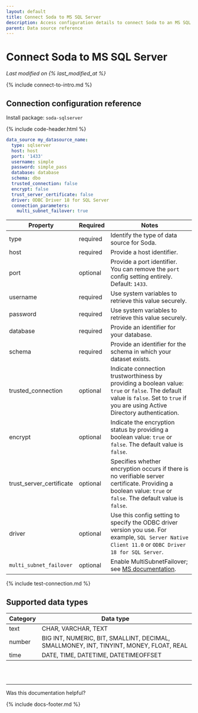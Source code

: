 ```yaml
---
layout: default
title: Connect Soda to MS SQL Server
description: Access configuration details to connect Soda to an MS SQL Server data source.
parent: Data source reference
---
```


# Connect Soda to MS SQL Server
*Last modified on {% last_modified_at %}*

{% include connect-to-intro.md %}

## Connection configuration reference

Install package: `soda-sqlserver`

{% include code-header.html %}
```yaml
data_source my_datasource_name:
  type: sqlserver
  host: host
  port: '1433'
  username: simple
  password: simple_pass
  database: database
  schema: dbo
  trusted_connection: false
  encrypt: false 
  trust_server_certificate: false
  driver: ODBC Driver 18 for SQL Server
  connection_parameters:
    multi_subnet_failover: true
```

| Property | Required | Notes                                                      |
| -------- | -------- | ---------------------------------------------------------- |
| type      | required  | Identify the type of data source for Soda.               |
| host      | required  | Provide a host identifier.                               |
| port      | optional  | Provide a port identifier. You can remove the `port` config setting entirely. Default: `1433`.|
| username  | required  | Use system variables to retrieve this value securely.    |
| password  | required  | Use system variables to retrieve this value securely.    |
| database  | required  | Provide an identifier for your database.                 |
| schema    | required  | Provide an identifier for the schema in which your dataset exists. |
| trusted_connection    | optional |  Indicate connection trustworthiness by providing a boolean value: `true` or `false`. The default value is `false`. Set to `true` if you are using Active Directory authentication. |  
| encrypt   | optional | Indicate the encryption status by providing a boolean value: `true` or `false`.  The default value is `false`. |
| trust_server_certificate | optional | Specifies whether encryption occurs if there is no verifiable server certificate. Providing a boolean value: `true` or `false`.  The default value is `false`.  |
| driver    | optional | Use this config setting to specify the ODBC driver version you use. For example, `SQL Server Native Client 11.0` or `ODBC Driver 18 for SQL Server`. |
| `multi_subnet_failover` | optional | Enable MultiSubnetFailover; see <a href="https://learn.microsoft.com/en-us/dotnet/framework/data/adonet/sql/sqlclient-support-for-high-availability-disaster-recovery#connecting-with-multisubnetfailover" target="_blank">MS documentation</a>.

{% include test-connection.md %}

## Supported data types

| Category | Data type  |
| -------- | ---------- |
| text     | CHAR, VARCHAR, TEXT  |
| number   | BIG INT, NUMERIC, BIT, SMALLINT, DECIMAL, SMALLMONEY, INT, TINYINT, MONEY, FLOAT, REAL  |
| time     | DATE, TIME, DATETIME, DATETIMEOFFSET |

<br />
<br />

---

Was this documentation helpful?

<!-- LikeBtn.com BEGIN -->
<span class="likebtn-wrapper" data-theme="tick" data-i18n_like="Yes" data-ef_voting="grow" data-show_dislike_label="true" data-counter_zero_show="true" data-i18n_dislike="No"></span>
<script>(function(d,e,s){if(d.getElementById("likebtn_wjs"))return;a=d.createElement(e);m=d.getElementsByTagName(e)[0];a.async=1;a.id="likebtn_wjs";a.src=s;m.parentNode.insertBefore(a, m)})(document,"script","//w.likebtn.com/js/w/widget.js");</script>
<!-- LikeBtn.com END -->

{% include docs-footer.md %}